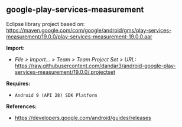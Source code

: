 ## google-play-services-measurement

Eclipse library project based on:<br/>
https://maven.google.com/com/google/android/gms/play-services-measurement/19.0.0/play-services-measurement-19.0.0.aar

**Import:**
- _File > Import... > Team > Team Project Set > URL:_<br/>
  https://raw.githubusercontent.com/dandar3/android-google-play-services-measurement/19.0.0/.projectset

**Requires:**
- `Android 9 (API 28) SDK Platform`

**References:**
- https://developers.google.com/android/guides/releases